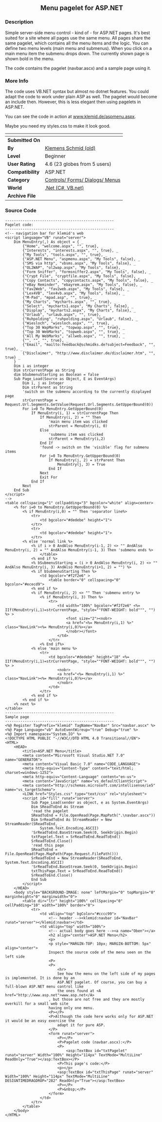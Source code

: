 ﻿<div align="center">

## Menu pagelet for ASP\.NET


</div>

### Description

Simple server-side menu control - kind of - for ASP.NET pages. It's best suited for a site where all pages use the same menu. All pages share the same pagelet, which contains all the menu items and the logic. You can define two menu levels (main menu and submenus). When you click on a main menu item the submenu drops down. The currently shown page is shown bold in the menu.

The code contains the pagelet (navbar.ascx) and a sample page using it.
 
### More Info
 
The code uses VB.NET syntax but almost no dotnet features. You could adapt the code to work under plain ASP as well. The pagelet would become an include then. However, this is less elegant then using pagelets in ASP.NET.

You can see the code in action at www.klemid.de/aspmenu.aspx.

Maybe you need my styles.css to make it look good.


<span>             |<span>
---                |---
**Submitted On**   |
**By**             |[Klemens Schmid \(old\)](https://github.com/Planet-Source-Code/PSCIndex/blob/master/ByAuthor/klemens-schmid-old.md)
**Level**          |Beginner
**User Rating**    |4.6 (23 globes from 5 users)
**Compatibility**  |ASP\.NET
**Category**       |[Controls/ Forms/ Dialogs/ Menus](https://github.com/Planet-Source-Code/PSCIndex/blob/master/ByCategory/controls-forms-dialogs-menus__10-3.md)
**World**          |[\.Net \(C\#, VB\.net\)](https://github.com/Planet-Source-Code/PSCIndex/blob/master/ByWorld/net-c-vb-net.md)
**Archive File**   |[](https://github.com/Planet-Source-Code/klemens-schmid-old-menu-pagelet-for-asp-net__10-253/archive/master.zip)





### Source Code

```
--------------------------------------------------
Pagelet code:
--------------------------------------------------
<!-- navigation bar for klemid's web
<script language="VB" runat="server">
	Dim MenuEntry(,) As object = { _
		{"Home", "welcome.aspx", "", true}, _
		{"Interests", "interests.aspx", "", true}, _
		{"My Tools", "tools.aspx", "", true}, _
		{"ASP.NET Menu", "aspmenu.aspx", "My Tools", false}, _
		{"SMS via http", "vbsms.aspx", "My Tools", false}, _
		{"OL2WAP", "ol2wap.aspx", "My Tools", false}, _
		{"Form Sniffer", "formsniffer2.aspx", "My Tools", false}, _
		{"Crypt File", "cryptfile.aspx", "My Tools", false}, _
		{"Copy Contacts", "copycontacts.aspx", "My Tools", false}, _
		{"eBay Reminder", "ebayrem.aspx", "My Tools", false}, _
		{"Fav2Web", "fav2web.aspx", "My Tools", false}, _
		{"Lex4VB", "lex4vb.aspx", "My Tools", false}, _
		{"M-Pad", "mpad.asp", "", true}, _
		{"My Charts", "mycharts.aspx", "", true}, _
		{"Select", "mycharts1.aspx", "My Charts", false}, _
		{"Display", "mycharts2.aspx", "My Charts", false}, _
		{"Urlaub", "urlaub.aspx", "", true}, _
		{"Ruhpolding", "ruhpolding.aspx", "Urlaub", false}, _
		{"Wiesloch", "wiesloch.aspx", "", true}, _
		{"Top 30 WapMarks", "topwap.aspx", "", true}, _
		{"Top 30 WebMarks", "topweb.aspx", "", true}, _
		{"All My WebMarks", "allweb.aspx", "", true}, _
		{"", "", "", true}, _
		{"Email", "mailto:feedback@schmidks.de?subject=Feedback", "", true}, _
		{"Disclaimer", "http://www.disclaimer.de/disclaimer.htm", "", true} _
	}
	Dim i as integer
	Dim strCurrentPage as String
	dim bSubmenuStarting as Boolean = false
	Sub Page_Load(Source as Object, E as EventArgs)
		Dim i, j as Integer
		Dim strParent as String
		'switch on the submenu according to the currently displayed page
		strCurrentPage = Request.Url.Segments.GetValue(Request.Url.Segments.GetUpperBound(0))
		For i=0 To MenuEntry.GetUpperBound(0)
			If MenuEntry(i, 1) = strCurrentPage Then
				If MenuEntry(i, 2) = "" Then
					'main menu item was clicked
					strParent = MenuEntry(i, 0)
				Else
					'submenu item was clicked
					strParent = MenuEntry(i,2)
				End If
				'found -> switch on the 'visible' flag for submenu items
				For j=0 To MenuEntry.GetUpperBound(0)
					If MenuEntry(j, 2) = strParent Then
						MenuEntry(j, 3) = True
					End If
				Next
				Exit For
			End If
		Next
	End Sub
</script>
-->
<table cellspacing="1" cellpadding="3" bgcolor="white" align=center>
	<% for i=0 to MenuEntry.GetUpperBound(0) %>
		<% if MenuEntry(i,0) = "" Then 'separator line%>
			<tr>
				<td bgcolor="#dedebe" height="1">
			</tr>
			<tr>
				<td bgcolor="#dedebe" height="1">
			</tr>
		<% else 'normal link %>
			<% if i > 0 AndAlso MenuEntry(i-1, 2) <> "" AndAlso MenuEntry(i, 2) = "" AndAlso MenuEntry(i-1, 3) Then 'submenu ends %>
				</table>
			<% end if %>
			<% bSubmenuStarting = (i > 0 AndAlso MenuEntry(i, 2) <> "" AndAlso MenuEntry(i, 3) AndAlso MenuEntry(i+1, 2) = "") %>
			<% if bSubmenuStarting Then %>
				<td bgcolor="#f2f2e6" >
					<table border="0" cellspacing="0" bgcolor="#ececd9">
			<% end if %>
			<% if MenuEntry(i, 2) <> "" Then 'submenu entry %>
				<% if MenuEntry(i, 3) Then %>
					<tr>
						<td width="100%" bgcolor="#f2f2e6" <%= IIf(MenuEntry(i,1)=strCurrentPage, "style=""FONT-WEIGHT: bold""", "") %> >
							<font size="2"><nobr>
							<a href="<%= MenuEntry(i,1) %>" class="NavLink"><%= MenuEntry(i,0)%></a>
							</nobr></font>
						</td>
					</tr>
				<% End if%>
			<% else 'main menu %>
				<tr>
					<td bgcolor="#dedebe" height="18" <%= IIf(MenuEntry(i,1)=strCurrentPage, "style=""FONT-WEIGHT: bold""", "") %> >
						<nobr>
						<a href="<%= MenuEntry(i,1) %>" class="NavLink"><%= MenuEntry(i,0)%></a>
						</nobr>
					</td>
				</tr>
			<% end if %>
		<% end if %>
	<% next %>
</table>
--------------------------------------------------
Sample page
--------------------------------------------------
<%@ Register TagPrefix="klemid" TagName="NavBar" Src="navbar.ascx" %>
<%@ Page Language="vb" AutoEventWireup="true" Debug="true" %>
<%@ Import namespace="System.IO" %>
<!DOCTYPE HTML PUBLIC "-//W3C//DTD HTML 4.0 Transitional//EN">
<HTML>
	<HEAD>
		<title>ASP.NET Menu</title>
		<meta content="Microsoft Visual Studio.NET 7.0" name="GENERATOR">
		<meta content="Visual Basic 7.0" name="CODE_LANGUAGE">
		<meta http-equiv="Content-Type" content="text/html; charset=windows-1252">
		<meta http-equiv="Content-Language" content="en-us">
		<meta content="JavaScript" name="vs_defaultClientScript">
		<meta content="http://schemas.microsoft.com/intellisense/ie5" name="vs_targetSchema">
		<LINK href="Styles.css" type="text/css" rel="stylesheet">
		<script id="fill" runat="server">
			Sub Page_Load(sender as object, e as System.EventArgs)
			Dim SReadToEnd As Stream
			'read the pagelet
			SReadToEnd = File.OpenRead(Page.MapPath(".\navbar.ascx"))
			Dim SrReadToEnd As StreamReader = New StreamReader(SReadToEnd, _
				System.Text.Encoding.ASCII)
			'SrReadToEnd.BaseStream.Seek(0, SeekOrigin.Begin)
			txtPagelet.Text = SrReadToEnd.ReadToEnd()
			SrReadToEnd.Close()
			'read this page
			SReadToEnd = File.OpenRead(Page.MapPath(Page.Request.FilePath()))
			SrReadToEnd = New StreamReader(SReadToEnd, System.Text.Encoding.ASCII)
			'SrReadToEnd.BaseStream.Seek(0, SeekOrigin.Begin)
			txtThisPage.Text = SrReadToEnd.ReadToEnd()
			SrReadToEnd.Close()
			End Sub
		</script>
	</HEAD>
	<body style="BACKGROUND-IMAGE: none" leftMargin="0" topMargin="0" marginheight="0" marginwidth="0">
		<table dir="ltr" height="100%" cellSpacing="0" cellPadding="10" width="100%" border="0">
			<tr>
				<td vAlign="top" bgColor="#cccc99">
					<!-- header --><klemid:navbar id="NavBar" runat="server"></klemid:navbar></td>
				<td vAlign="top" width="100%">
					<!-- actual body goes here --><a name="Oben"></a>
					<h2 align="center">ASP.NET Menu</h2>
					<p>
					<p style="MARGIN-TOP: 10px; MARGIN-BOTTOM: 5px" align="center">
					Inspect the source code of the menu seen on the left side
					<P>
					<P>
						<hr>
						See how the menu on the left side of my pages is implemented. It is done by an
						ASP.NET pagelet. Of course, you can buy a full-blown ASP.NET menu control like
						the ones found at <A href="http://www.asp.net">www.asp.net</A>
					, but those are not free and they are mostly overkill for a small web site
					having only one menu.
					<P></P>
					<P>Although the code here works only for ASP.NET it would be an easy exercise the
						adapt it for pure ASP.
					</P>
					<form runat="server">
						<P></P>
						<P>Pagelet code (navbar.ascx):</P>
						<P>
							<asp:TextBox id="txtPagelet" runat="server" Width="100%" Height="114px" TextMode="MultiLine" ReadOnly="True"></asp:TextBox></P>
						<P>This page's code:</P>
						<p></p>
						<asp:TextBox id="txtThisPage" runat="server" Width="100%" Height="114px" TextMode="MultiLine" DESIGNTIMEDRAGDROP="282" ReadOnly="True"></asp:TextBox>
						<P></P>
						<P>&nbsp;</P>
					</form>
				</td>
			</tr>
		</table>
	</body>
</HTML>
```

